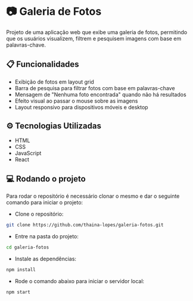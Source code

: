 
  # :camera: Galeria de Fotos

Projeto de uma aplicação web que exibe uma galeria de fotos, permitindo que os usuários visualizem, filtrem e pesquisem imagens com base em palavras-chave.

## :clipboard: Funcionalidades

- Exibição de fotos em layout grid
- Barra de pesquisa para filtrar fotos com base em palavras-chave
- Mensagem de "Nenhuma foto encontrada" quando não há resultados
- Efeito visual ao passar o mouse sobre as imagens
- Layout responsivo para dispositivos móveis e desktop

## ⚙️ Tecnologias Utilizadas

- HTML
- CSS
- JavaScript
- React

## :computer: Rodando o projeto

Para rodar o repositório é necessário clonar o mesmo e dar o seguinte comando para iniciar o projeto:

- Clone o repositório:

```bash
git clone https://github.com/thaina-lopes/galeria-fotos.git
```

- Entre na pasta do projeto:

```bash
cd galeria-fotos
```

- Instale as dependências:

```bash
npm install
```

- Rode o comando abaixo para iniciar o servidor local:

```bash
npm start
```

